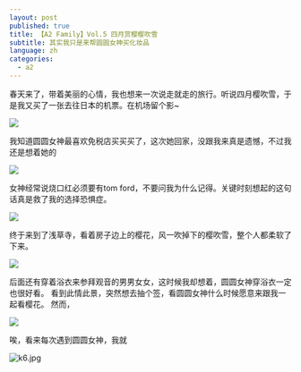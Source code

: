 ```yaml
---
layout: post
published: true
title: 【A2 Family】Vol.5 四月赏樱樱吹雪
subtitle: 其实我只是来帮圆圆女神买化妆品
language: zh
categories:
  - a2
---
```


春天来了，带着美丽的心情，我也想来一次说走就走的旅行。听说四月樱吹雪，于是我又买了一张去往日本的机票。在机场留个影~

![]({{site.baseurl}}/image/2k.jpg)

我知道圆圆女神最喜欢免税店买买买了，这次她回家，没跟我来真是遗憾，不过我还是想着她的

![]({{site.baseurl}}/image/k2.jpg)

女神经常说烧口红必须要有tom ford，不要问我为什么记得。关键时刻想起的这句话真是救了我的选择恐惧症。

![]({{site.baseurl}}/image/4k.jpg)

终于来到了浅草寺，看着房子边上的樱花，风一吹掉下的樱吹雪，整个人都柔软了下来。

![]({{site.baseurl}}/image/1k.jpg)

后面还有穿着浴衣来参拜观音的男男女女，这时候我却想着，圆圆女神穿浴衣一定也很好看。
看到此情此景，突然想去抽个签，看圆圆女神什么时候愿意来跟我一起看樱花。
然而，

![]({{site.baseurl}}/image/3k.jpg)


唉，看来每次遇到圆圆女神，我就

![k6.jpg]({{site.baseurl}}/image/k6.jpg)
